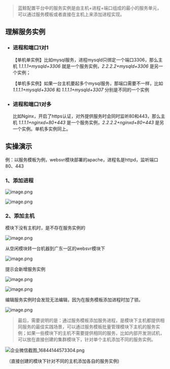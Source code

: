 >蓝鲸配置平台中的服务实例是由主机+进程+端口组成的最小的服务单元，可以通过服务模板或者直接在主机上来添加进程实现。


## 理解服务实例
 - ### 进程和端口1对1
	
	【单机单实例】比如mysql服务，进程mysqld只绑定一个端口3306，那么主机 *1.1.1.1+mysqld+3306* 就是一个服务实例，*2.2.2.2+mysqld+3306* 是另一个实例；
	
	【单机多实例】如果一台主机要起多个mysql服务，那端口需要不一样，比如 *1.1.1.1+mysqld+3306* 和 *1.1.1.1+mysqld+3307* 分别是不同的一个实例
	
- ### 进程和端口1对多

  比如Nginx，开启了https认证，对外提供服务时会同时监听80和443，那么主机 *1.1.1.1+nginxd+80+443* 是一个服务实例，*2.2.2.2+nginxd+80+443* 是另一个实例。单机多实例同上。

## 实操演示

例：以服务模板为例，websvr模块部署的apache，进程名是httpd，监听端口80、443

### 1、添加进程

![image.png](https://smartpublic-10032816.file.myqcloud.com/custom/20230511112947/20044/20230511112947/--9ba660d5262689ce87d1902a411f46ad.png)

![image.png](https://smartpublic-10032816.file.myqcloud.com/custom/20230511112954/20044/20230511112954/--70000b0cd8032d284f1be445ceaf20ca.png)

### 2、添加主机

模块下没有主机时，是不存在服务实例的

![image.png](https://smartpublic-10032816.file.myqcloud.com/custom/20230511113010/20044/20230511113010/--debfe4b23f721b06d484f07132916a39.png)

从空闲模块转一台机器到广东一区的websvr模块下

![image.png](https://smartpublic-10032816.file.myqcloud.com/custom/20230511113026/20044/20230511113026/--930c521b68536c8b4803564db3ca5842.png)

提示会新增服务实例

![image.png](https://smartpublic-10032816.file.myqcloud.com/custom/20230511113048/20044/20230511113048/--975b3e212737b9a8b30b327f611b3641.png)

![image.png](https://smartpublic-10032816.file.myqcloud.com/custom/20230511113056/20044/20230511113056/--2949b80c37d7a9c491d998cfebd512f4.png)

编辑服务实例时会发现无法编辑，因为在服务模板添加进程时加了锁。

![image.png](https://smartpublic-10032816.file.myqcloud.com/custom/20230511113109/20044/20230511113109/--873a8c398985b93acb1457ba55b6bf29.png)

> 最后，需要说明的是：通过服务模板添加服务进程，是模块下主机都提供相同服务的最佳实践场景，可以通过服务模板批量管理模块下主机的服务实例；如果一些模块下的主机不需要提供相同的服务，比如内部开发测试机，可以放在直接创建的集群模块下，针对单个主机添加不同的服务实例。

 ![企业微信截图_16844144573304.png](https://smartpublic-10032816.file.myqcloud.com/custom/20230518210435/9189/20230518210435/--3bac2e106f07660ac9f3b43c041aa910.png)

​                            （直接创建的模块下针对不同的主机添加各自的服务实例)